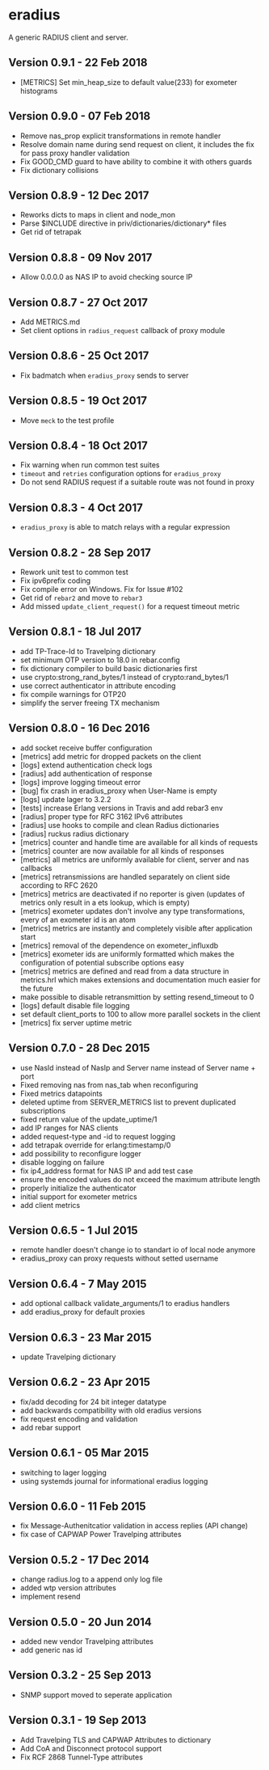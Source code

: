 eradius
=======

A generic RADIUS client and server.

Version 0.9.1 - 22 Feb 2018
---------------------------

* [METRICS] Set min_heap_size to default value(233) for exometer histograms

Version 0.9.0 - 07 Feb 2018
---------------------------

* Remove nas_prop explicit transformations in remote handler
* Resolve domain name during send request on client, it includes the fix for pass proxy handler validation
* Fix GOOD_CMD guard to have ability to combine it with others guards
* Fix dictionary collisions

Version 0.8.9 - 12 Dec 2017
---------------------------
* Reworks dicts to maps in client and node_mon 
* Parse $INCLUDE directive in priv/dictionaries/dictionary\* files
* Get rid of tetrapak

Version 0.8.8 - 09 Nov 2017
---------------------------
* Allow 0.0.0.0 as NAS IP to avoid checking source IP

Version 0.8.7 - 27 Oct 2017
---------------------------
* Add METRICS.md
* Set client options in `radius_request` callback of proxy module

Version 0.8.6 - 25 Oct 2017
---------------------------
* Fix badmatch when `eradius_proxy` sends to server

Version 0.8.5 - 19 Oct 2017
---------------------------
* Move `meck` to the test profile

Version 0.8.4 - 18 Oct 2017
---------------------------
* Fix warning when run common test suites
* `timeout` and `retries` configuration options for `eradius_proxy`
* Do not send RADIUS request if a suitable route was not found in proxy

Version 0.8.3 - 4 Oct 2017
---------------------------
* `eradius_proxy` is able to match relays with a regular expression

Version 0.8.2 - 28 Sep 2017
---------------------------
* Rework unit test to common test
* Fix ipv6prefix coding
* Fix compile error on Windows. Fix for Issue #102
* Get rid of `rebar2` and move to `rebar3`
* Add missed `update_client_request()` for a request timeout metric

Version 0.8.1 - 18 Jul 2017
---------------------------
* add TP-Trace-Id to Travelping dictionary
* set minimum OTP version to 18.0 in rebar.config
* fix dictionary compiler to build basic dictionaries first
* use crypto:strong_rand_bytes/1 instead of crypto:rand_bytes/1
* use correct authenticator in attribute encoding
* fix compile warnings for OTP20
* simplify the server freeing TX mechanism

Version 0.8.0 - 16 Dec 2016
---------------------------
* add socket receive buffer configuration
* [metrics] add metric for dropped packets on the client
* [logs] extend authentication check logs
* [radius] add authentication of response
* [logs] improve logging timeout error
* [bug] fix crash in eradius_proxy when User-Name is empty
* [logs] update lager to 3.2.2
* [tests] increase Erlang versions in Travis and add rebar3 env
* [radius] proper type for RFC 3162 IPv6 attributes
* [radius] use hooks to compile and clean Radius dictionaries
* [radius] ruckus radius dictionary
* [metrics] counter and handle time are available for all kinds of requests
* [metrics] counter are now available for all kinds of responses
* [metrics] all metrics are uniformly available for client, server and nas
  callbacks
* [metrics] retransmissions are handled separately on client side according
  to RFC 2620
* [metrics] metrics are deactivated if no reporter is given (updates of metrics
  only result in a ets lookup, which is empty)
* [metrics] exometer updates don't involve any type transformations, every
  of an exometer id is an atom
* [metrics] metrics are instantly and completely visible after application start
* [metrics] removal of the dependence on exometer_influxdb
* [metrics] exometer ids are uniformly formatted which makes the configuration
  of potential subscribe options easy
* [metrics] metrics are defined and read from a data structure in metrics.hrl
  which makes extensions and documentation much easier for the future
* make possible to disable retransmittion by setting resend_timeout to 0
* [logs] default disable file logging
* set default client_ports to 100 to allow more parallel sockets in the client
* [metrics] fix server uptime metric

Version 0.7.0 - 28 Dec 2015
---------------------------
* use NasId instead of NasIp and Server name instead of Server name + port
* Fixed removing nas from nas_tab when reconfiguring
* Fixed metrics datapoints
* deleted uptime from SERVER_METRICS list to prevent duplicated subscriptions
* fixed return value of the update_uptime/1
* add IP ranges for NAS clients
* added request-type and -id to request logging
* add tetrapak override for erlang:timestamp/0
* add possibility to reconfigure logger
* disable logging on failure
* fix ip4_address format for NAS IP and add test case
* ensure the encoded values do not exceed the maximum attribute length
* properly initialize the authenticator
* initial support for exometer metrics
* add client metrics

Version 0.6.5 - 1 Jul 2015
---------------------------
* remote handler doesn't change io to standart io of local node anymore
* eradius_proxy can proxy requests without setted username

Version 0.6.4 - 7 May 2015
---------------------------
* add optional callback validate_arguments/1 to eradius handlers
* add eradius_proxy for default proxies

Version 0.6.3 - 23 Mar 2015
---------------------------
* update Travelping dictionary

Version 0.6.2 - 23 Apr 2015
---------------------------
* fix/add decoding for 24 bit integer datatype
* add backwards compatibility with old eradius versions
* fix request encoding and validation
* add rebar support

Version 0.6.1 - 05 Mar 2015
---------------------------
* switching to lager logging
* using systemds journal for informational eradius logging

Version 0.6.0 - 11 Feb 2015
---------------------------

* fix Message-Authenitcatior validation in access replies (API change)
* fix case of CAPWAP Power Travelping attributes

Version 0.5.2 - 17 Dec 2014
---------------------------

* change radius.log to a append only log file
* added wtp version attributes
* implement resend

Version 0.5.0 - 20 Jun 2014
---------------------------

* added new vendor Travelping attributes
* add generic nas id

Version 0.3.2 - 25 Sep 2013
---------------------------

* SNMP support moved to seperate application

Version 0.3.1 - 19 Sep 2013
---------------------------

* Add Travelping TLS and CAPWAP Attributes to dictionary
* Add CoA and Disconnect protocol support
* Fix RCF 2868 Tunnel-Type attributes
